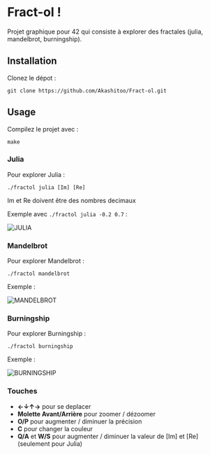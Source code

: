 # Fract-ol !

Projet graphique pour 42 qui consiste à explorer des fractales (julia, mandelbrot, burningship).

## Installation

Clonez le dépot :

```git clone https://github.com/Akashitoo/Fract-ol.git```

## Usage

Compilez le projet avec :

```make```

### Julia

Pour explorer Julia : 

```./fractol julia [Im] [Re]```

Im et Re doivent être des nombres decimaux

Exemple avec ```./fractol julia -0.2 0.7``` :

![JULIA](fractol-julia.gif)

### Mandelbrot

Pour explorer Mandelbrot :

```./fractol mandelbrot```

Exemple :

![MANDELBROT](fractol-mandelbrot.gif)

### Burningship

Pour explorer Burningship :

```./fractol burningship```

Exemple :

![BURNINGSHIP](fractol-burningship.gif)

### Touches 

- **←↓↑→** pour se deplacer
- **Molette Avant/Arrière** pour zoomer / dézoomer
- **O/P** pour augmenter / diminuer la précision
- **C** pour changer la couleur
- **Q/A** et **W/S** pour augmenter / diminuer la valeur de [Im] et [Re] (seulement pour Julia)
   

